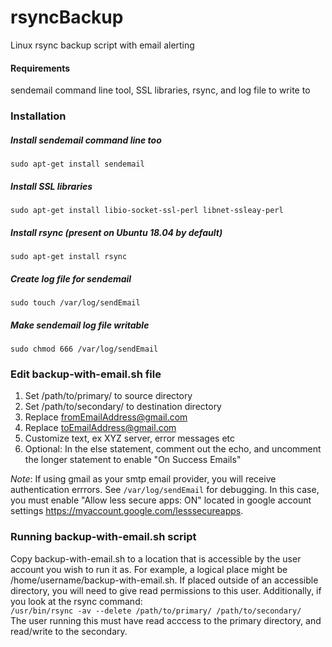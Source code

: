 # rsyncBackup
Linux rsync backup script with email alerting

#### Requirements
sendemail command line tool, SSL libraries, rsync, and log file to write to

### Installation

##### Install sendemail command line too
```sudo apt-get install sendemail```
##### Install SSL libraries
```sudo apt-get install libio-socket-ssl-perl libnet-ssleay-perl```
##### Install rsync (present on Ubuntu 18.04 by default)
```sudo apt-get install rsync```
##### Create log file for sendemail
```sudo touch /var/log/sendEmail```
##### Make sendemail log file writable
```sudo chmod 666 /var/log/sendEmail```

### Edit backup-with-email.sh file
1. Set /path/to/primary/ to source directory
2. Set /path/to/secondary/ to destination directory
3. Replace fromEmailAddress@gmail.com
4. Replace toEmailAddress@gmail.com
5. Customize text, ex XYZ server, error messages etc
6. Optional: In the else statement, comment out the echo, and uncomment the longer statement to enable "On Success Emails" 

*Note*: If using gmail as your smtp email provider, you will receive authentication errrors. See ```/var/log/sendEmail``` for debugging. In this case, you must enable "Allow less secure apps: ON" located in google account settings https://myaccount.google.com/lesssecureapps.

### Running backup-with-email.sh script
Copy backup-with-email.sh to a location that is accessible by the user account you wish to run it as. For example, a logical place might be /home/username/backup-with-email.sh. If placed outside of an accessible directory, you will need to give read permissions to this user. Additionally, if you look at the rsync command:  
```/usr/bin/rsync -av --delete /path/to/primary/ /path/to/secondary/```  
The user running this must have read acccess to the primary directory, and read/write to the secondary.



